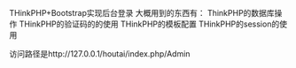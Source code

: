 THinkPHP+Bootstrap实现后台登录
大概用到的东西有：
ThinkPHP的数据库操作
THinkPHP的验证码的的使用
THinkPHP的模板配置
THinkPHP的session的使用


访问路径是http://127.0.0.1/houtai/index.php/Admin
